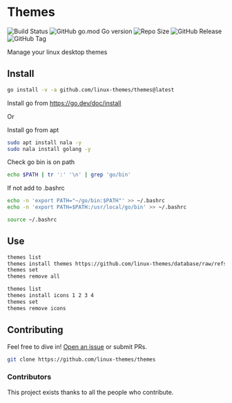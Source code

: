 # Themes

![Build Status](https://github.com/linux-themes/themes/actions/workflows/themes.yml/badge.svg)
![GitHub go.mod Go version](https://img.shields.io/github/go-mod/go-version/linux-themes/themes)
![Repo Size](https://img.shields.io/github/repo-size/linux-themes/themes)
![GitHub Release](https://img.shields.io/github/v/release/linux-themes/themes)
![GitHub Tag](https://img.shields.io/github/v/tag/linux-themes/themes)



Manage your linux desktop themes

## Install

```sh
go install -v -a github.com/linux-themes/themes@latest
```

Install go from https://go.dev/doc/install

Or

Install go from apt

```sh
sudo apt install nala -y
sudo nala install golang -y
```

Check go bin is on path
```sh
echo $PATH | tr ':' '\n' | grep 'go/bin'
```

If not add to .bashrc 
```sh
echo -n 'export PATH="~/go/bin:$PATH"' >> ~/.bashrc
echo -n 'export PATH=$PATH:/usr/local/go/bin' >> ~/.bashrc
```
```sh
source ~/.bashrc
```

## Use

```sh
themes list 
themes install themes https://github.com/linux-themes/database/raw/refs/heads/main/themes/gnome/marble/Marble.tar.gz
themes set
themes remove all
```

```sh
themes list
themes install icons 1 2 3 4
themes set
themes remove icons
```

## Contributing

Feel free to dive in! [Open an issue](https://github.com/RichardLitt/standard-readme/issues/new) or submit PRs.

```sh
git clone https://github.com/linux-themes/themes  
```


### Contributors

This project exists thanks to all the people who contribute. 
<!-- <a href="https://github.com/RichardLitt/standard-readme/graphs/contributors"><img src="https://opencollective.com/standard-readme/contributors.svg?width=890&button=false" /></a> -->
